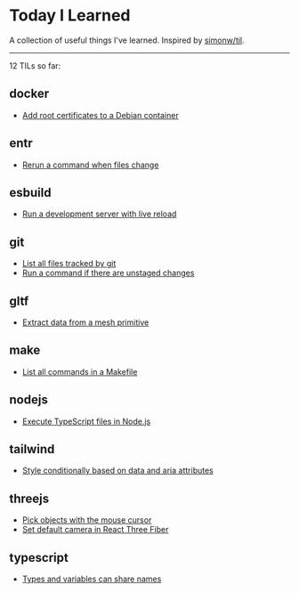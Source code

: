 # Today I Learned

A collection of useful things I've learned. Inspired by [simonw/til](https://github.com/simonw/til).

---

12 TILs so far:

## docker

- [Add root certificates to a Debian container](/docker/add-root-certificates-to-a-debian-container.md)

## entr

- [Rerun a command when files change](/entr/rerun-a-command-when-files-change.md)

## esbuild

- [Run a development server with live reload](/esbuild/run-a-development-server-with-live-reload.md)

## git

- [List all files tracked by git](/git/list-all-files-tracked-by-git.md)
- [Run a command if there are unstaged changes](/git/run-a-command-if-there-are-unstaged-changes.md)

## gltf

- [Extract data from a mesh primitive](/gltf/extract-data-from-a-mesh-primitive.md)

## make

- [List all commands in a Makefile](/make/list-all-commands-in-a-makefile.md)

## nodejs

- [Execute TypeScript files in Node.js](/nodejs/execute-typescript-files-in-nodejs.md)

## tailwind

- [Style conditionally based on data and aria attributes](/tailwind/style-conditionally-based-on-data-and-aria-attributes.md)

## threejs

- [Pick objects with the mouse cursor](/threejs/pick-objects-with-the-mouse-cursor.md)
- [Set default camera in React Three Fiber](/threejs/set-default-camera-in-react-three-fiber.md)

## typescript

- [Types and variables can share names](/typescript/types-and-variables-can-share-names.md)
